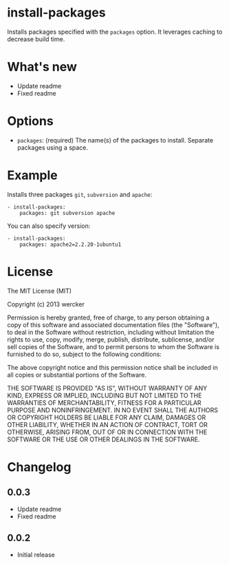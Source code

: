 # install-packages

Installs packages specified with the `packages` option. It leverages caching to decrease build time.

# What's new

- Update readme
- Fixed readme

# Options

* `packages`: (required) The name(s) of the packages to install. Separate packages using a space.

# Example

Installs three packages `git`, `subversion` and `apache`:

    - install-packages:
        packages: git subversion apache

You can also specify version:

    - install-packages:
        packages: apache2=2.2.20-1ubuntu1

# License

The MIT License (MIT)

Copyright (c) 2013 wercker

Permission is hereby granted, free of charge, to any person obtaining a copy of
this software and associated documentation files (the "Software"), to deal in
the Software without restriction, including without limitation the rights to
use, copy, modify, merge, publish, distribute, sublicense, and/or sell copies of
the Software, and to permit persons to whom the Software is furnished to do so,
subject to the following conditions:

The above copyright notice and this permission notice shall be included in all
copies or substantial portions of the Software.

THE SOFTWARE IS PROVIDED "AS IS", WITHOUT WARRANTY OF ANY KIND, EXPRESS OR
IMPLIED, INCLUDING BUT NOT LIMITED TO THE WARRANTIES OF MERCHANTABILITY, FITNESS
FOR A PARTICULAR PURPOSE AND NONINFRINGEMENT. IN NO EVENT SHALL THE AUTHORS OR
COPYRIGHT HOLDERS BE LIABLE FOR ANY CLAIM, DAMAGES OR OTHER LIABILITY, WHETHER
IN AN ACTION OF CONTRACT, TORT OR OTHERWISE, ARISING FROM, OUT OF OR IN
CONNECTION WITH THE SOFTWARE OR THE USE OR OTHER DEALINGS IN THE SOFTWARE.

# Changelog

## 0.0.3

- Update readme
- Fixed readme

## 0.0.2

- Initial release
